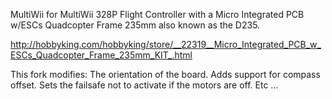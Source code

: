 MultiWii for MultiWii 328P Flight Controller with a Micro Integrated PCB w/ESCs Quadcopter Frame 235mm
also known as the D235.

http://hobbyking.com/hobbyking/store/__22319__Micro_Integrated_PCB_w_ESCs_Quadcopter_Frame_235mm_KIT_.html

This fork modifies:
The orientation of the board.
Adds support for compass offset.
Sets the failsafe not to activate if the motors are off.
Etc ...

